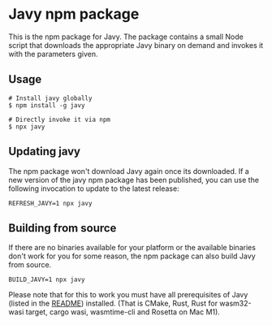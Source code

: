 # Javy npm package

This is the npm package for Javy. The package contains a small Node script
that downloads the appropriate Javy binary on demand and invokes it with the
parameters given. 

## Usage

```
# Install javy globally
$ npm install -g javy

# Directly invoke it via npm
$ npx javy
```

## Updating javy

The npm package won't download Javy again once its downloaded. If a new
version of the javy npm package has been published, you can use the following
invocation to update to the latest release:

```
REFRESH_JAVY=1 npx javy
```

## Building from source

If there are no binaries available for your platform or the available binaries
don't work for you for some reason, the npm package can also build Javy from 
source.

```
BUILD_JAVY=1 npx javy
```

Please note that for this to work you must have all prerequisites of Javy
(listed in the [README]) installed. (That is CMake, Rust, Rust for wasm32-wasi
target, cargo wasi, wasmtime-cli and Rosetta on Mac M1).

[README]: https://github.com/Shopify/javy/blob/main/README.md


